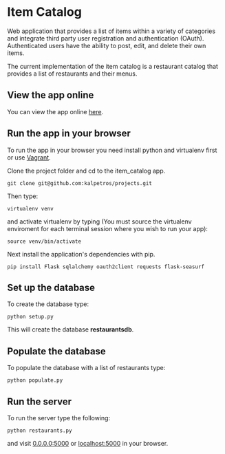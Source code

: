 # Item Catalog
Web application that provides a list of items within a variety of categories and integrate third party user registration and authentication (OAuth). Authenticated users have the ability to post, edit, and delete their own items.

The current implementation of the item catalog is a restaurant catalog that provides a list of restaurants and their menus.

## View the app online

You can view the app online [here](https://murmuring-waters-5277.herokuapp.com/).

## Run the app in your browser

To run the app in your browser you need install python and virtualenv first or use [Vagrant](https://github.com/kalpetros/projects/tree/master/tournament_results#git-virtualbox--vagrant).

Clone the project folder and cd to the item_catalog app.
```
git clone git@github.com:kalpetros/projects.git
```
Then type:
```
virtualenv venv
```
and activate virtualenv by typing (You must source the virtualenv enviroment for each terminal session where you wish to run your app):
```
source venv/bin/activate
```
Next install the application's dependencies with pip.
```
pip install Flask sqlalchemy oauth2client requests flask-seasurf
```
## Set up the database

To create the database type:
```
python setup.py
```
This will create the database **restaurantsdb**.

## Populate the database

To populate the database with a list of restaurants type:
```
python populate.py
```
## Run the server

To run the server type the following:
```
python restaurants.py
```
and visit [0.0.0.0:5000](http://0.0.0.0:5000) or [localhost:5000](http://localhost:5000) in your browser.
